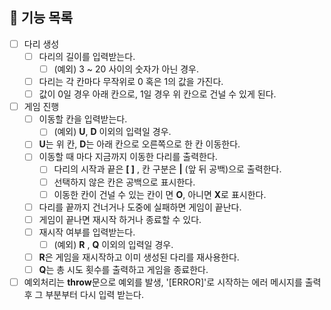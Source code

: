 ## 📃 기능 목록

- [ ] 다리 생성
  - [ ] 다리의 길이를 입력받는다.
    - [ ] (예외) 3 ~ 20 사이의 숫자가 아닌 경우.
  - [ ] 다리는 각 칸마다 무작위로 0 혹은 1의 값을 가진다.
  - [ ] 값이 0일 경우 아래 칸으로, 1일 경우 위 칸으로 건널 수 있게 된다.
- [ ] 게임 진행
  - [ ] 이동할 칸을 입력받는다.
    - [ ] (예외) **U**, **D** 이외의 입력일 경우.
  - [ ] **U**는 위 칸, **D**는 아래 칸으로 오른쪽으로 한 칸 이동한다.
  - [ ] 이동할 때 마다 지금까지 이동한 다리를 출력한다.
    - [ ] 다리의 시작과 끝은 **[ ]** , 칸 구분은 **|** (앞 뒤 공백)으로 출력한다.
    - [ ] 선택하지 않은 칸은 공백으로 표시한다.
    - [ ] 이동한 칸이 건널 수 있는 칸이 면 **O**, 아니면 **X**로 표시한다.
  - [ ] 다리를 끝까지 건너거나 도중에 실패하면 게임이 끝난다.
  - [ ] 게임이 끝나면 재시작 하거나 종료할 수 있다.
  - [ ] 재시작 여부를 입력받는다.
    - [ ] (예외) **R** , **Q** 이외의 입력일 경우.
  - [ ] **R**은 게임을 재시작하고 이미 생성된 다리를 재사용한다.
  - [ ] **Q**는 총 시도 횟수를 출력하고 게임을 종료한다.
- [ ] 예외처리는 **throw**문으로 예외를 발생, '[ERROR]'로 시작하는 에러 메시지를 출력 후 그 부분부터 다시 입력 받는다.
